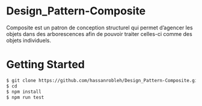 # Design_Pattern-Composite

Composite est un patron de conception structurel qui permet
d’agencer les objets dans des arborescences afin de pouvoir
traiter celles-ci comme des objets individuels.

# Getting Started
```bash
$ git clone https://github.com/hassanrobleh/Design_Pattern-Composite.git
$ cd 
$ npm install
$ npm run test
```
